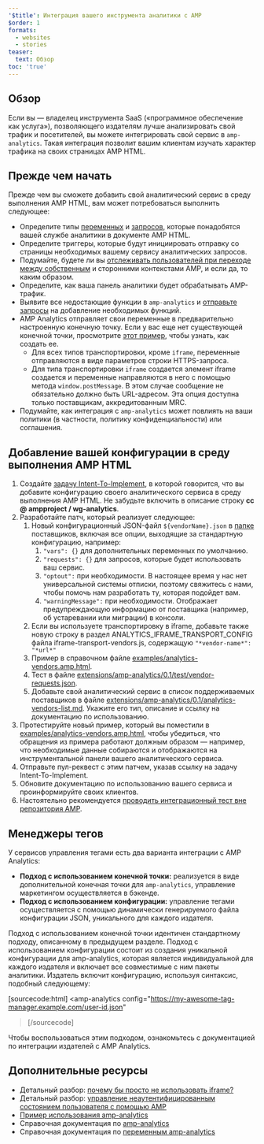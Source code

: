 ```yaml
---
'$title': Интеграция вашего инструмента аналитики с AMP
$order: 1
formats:
  - websites
  - stories
teaser:
  text: Обзор
toc: 'true'
---
```


## Обзор

Если вы — владелец инструмента SaaS («программное обеспечение как услуга»), позволяющего издателям лучше анализировать свой трафик и посетителей, вы можете интегрировать свой сервис в `amp-analytics`. Такая интеграция позволит вашим клиентам изучать характер трафика на своих страницах AMP HTML.

## Прежде чем начать <a name="before-you-begin"></a>

Прежде чем вы сможете добавить свой аналитический сервис в среду выполнения AMP HTML, вам может потребоваться выполнить следующее:

- Определите типы [переменных](https://github.com/ampproject/amphtml/blob/master/extensions/amp-analytics/analytics-vars.md) и [запросов,](https://github.com/ampproject/amphtml/blob/master/extensions/amp-analytics/amp-analytics.md#requests) которые понадобятся вашей службе аналитики в документе AMP HTML.
- Определите триггеры, которые будут инициировать отправку со страницы необходимых вашему сервису аналитических запросов.
- Подумайте, будете ли вы [отслеживать пользователей при переходе между собственным](https://github.com/ampproject/amphtml/blob/master/spec/amp-managing-user-state.md) и сторонними контекстами AMP, и если да, то каким образом.
- Определите, как ваша панель аналитики будет обрабатывать AMP-трафик.
- Выявите все недостающие функции в `amp-analytics` и [отправьте запросы](https://github.com/ampproject/amphtml/issues/new) на добавление необходимых функций.
- AMP Analytics отправляет свои переменные в предварительно настроенную конечную точку. Если у вас еще нет существующей конечной точки, просмотрите [этот пример](https://github.com/ampproject/amp-publisher-sample#amp-analytics-sample), чтобы узнать, как создать ее.
  - Для всех типов транспортировки, кроме `iframe`, переменные отправляются в виде параметров строки HTTPS-запроса.
  - Для типа транспортировки `iframe` создается элемент iframe создается и переменные направляются в него с помощью метода `window.postMessage`. В этом случае сообщение не обязательно должно быть URL-адресом. Эта опция доступна только поставщикам, аккредитованным MRC.
- Подумайте, как интеграция с `amp-analytics` может повлиять на ваши политики (в частности, политику конфиденциальности) или соглашения.

## Добавление вашей конфигурации в среду выполнения AMP HTML <a name="adding-your-configuration-to-the-amp-html-runtime"></a>

1. Создайте [задачу Intent-To-Implement](https://github.com/ampproject/amphtml/blob/master/extensions/amp-analytics/../../CONTRIBUTING.md#contributing-features), в которой говорится, что вы добавите конфигурацию своего аналитического сервиса в среду выполнения AMP HTML. Не забудьте включить в описание строку **cc @ ampproject / wg-analytics**.
2. Разработайте патч, который реализует следующее:
   1. Новый конфигурационный JSON-файл `${vendorName}.json` в [папке](https://github.com/ampproject/amphtml/tree/master/extensions/amp-analytics/0.1/vendors) поставщиков, включая все опции, выходящие за стандартную конфигурацию, например:
      1. `"vars": {}` для дополнительных переменных по умолчанию.
      2. `"requests": {}` для запросов, которые будет использовать ваш сервис.
      3. `"optout":` при необходимости. В настоящее время у нас нет универсальной системы отписки, поэтому свяжитесь с нами, чтобы помочь нам разработать ту, которая подойдет вам.
      4. `"warningMessage":` при необходимости. Отображает предупреждающую информацию от поставщика (например, об устаревании или миграции) в консоли.
   2. Если вы используете транспортировку в iframe, добавьте также новую строку в раздел ANALYTICS_IFRAME_TRANSPORT_CONFIG файла iframe-transport-vendors.js, содержащую `"*vendor-name*": "*url*"`
   3. Пример в справочном файле [examples/analytics-vendors.amp.html](https://github.com/ampproject/amphtml/blob/master/extensions/amp-analytics/../../examples/analytics-vendors.amp.html).
   4. Тест в файле [extensions/amp-analytics/0.1/test/vendor-requests.json](https://github.com/ampproject/amphtml/blob/master/extensions/amp-analytics/../../extensions/amp-analytics/0.1/test/vendor-requests.json).
   5. Добавьте свой аналитический сервис в список поддерживаемых поставщиков в файле [extensions/amp-analytics/0.1/analytics-vendors-list.md](https://github.com/ampproject/amphtml/blob/master/extensions/amp-analytics/./analytics-vendors-list.md). Укажите его тип, описание и ссылку на документацию по использованию.
3. Протестируйте новый пример, который вы поместили в [examples/analytics-vendors.amp.html](https://github.com/ampproject/amphtml/blob/master/extensions/amp-analytics/../../examples/analytics-vendors.amp.html), чтобы убедиться, что обращения из примера работают должным образом — например, что необходимые данные собираются и отображаются на инструментальной панели вашего аналитического сервиса.
4. Отправьте пул-реквест с этим патчем, указав ссылку на задачу Intent-To-Implement.
5. Обновите документацию по использованию вашего сервиса и проинформируйте своих клиентов.
6. Настоятельно рекомендуется [проводить интеграционный тест вне репозитория AMP](https://github.com/ampproject/amphtml/blob/master/extensions/amp-analytics/../../3p/README.md#adding-proper-integration-tests).

## Менеджеры тегов <a name="tag-managers"></a>

У сервисов управления тегами есть два варианта интеграции с AMP Analytics:

- **Подход с использованием конечной точки:** реализуется в виде дополнительной конечная точки для `amp-analytics`, управление маркетингом осуществляется в бэкенде.
- **Подход с использованием конфигурации:** управление тегами осуществляется с помощью динамически генерируемого файла конфигурации JSON, уникального для каждого издателя.

Подход с использованием конечной точки идентичен стандартному подходу, описанному в предыдущем разделе. Подход с использованием конфигурации состоит из создания уникальной конфигурации для amp-analytics, которая является индивидуальной для каждого издателя и включает все совместимые с ним пакеты аналитики. Издатель включит конфигурацию, используя синтаксис, подобный следующему:

[sourcecode:html]
<amp-analytics
config="https://my-awesome-tag-manager.example.com/user-id.json"

> </amp-analytics>
> [/sourcecode]

Чтобы воспользоваться этим подходом, ознакомьтесь с документацией по интеграции издателей с AMP Analytics.

## Дополнительные ресурсы <a name="further-resources"></a>

- Детальный разбор: [почему бы просто не использовать iframe?](https://github.com/ampproject/amphtml/blob/master/extensions/amp-analytics/why-not-iframe.md)
- Детальный разбор: [управление неаутентифицированным состоянием пользователя с помощью AMP](https://github.com/ampproject/amphtml/blob/master/spec/amp-managing-user-state.md)
- [Пример использования amp-analytics](https://github.com/ampproject/amp-publisher-sample#amp-analytics-sample)
- Справочная документация по [amp-analytics](https://amp.dev/documentation/components/amp-analytics)
- Справочная документация по [переменным amp-analytics](https://github.com/ampproject/amphtml/blob/master/extensions/amp-analytics/analytics-vars.md)
